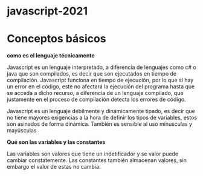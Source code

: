 # javascript-2021

# Conceptos básicos

**como es el lenguaje técnicamente**

Javascript es un lenguaje interpretado, a diferencia de lenguajes como c# o java que son compilados, es decir que son ejecutados en tiempo de compilación. Javascript funciona en tiempo de ejecución, por lo que sí hay un error en el código, este no afectará la ejecución del programa hasta que se acceda a dicho recurso, a diferencia de un lenguaje compilado, que justamente en el proceso de compilación detecta los errores de código.

Javascript es un lenguaje débilmente y dinámicamente tipado, es decir que no tiene mayores exigencias a la hora de definir los tipos de variables, estos son asinados de forma dinámica. También es sensible al uso mínusculas y mayúsculas

**Qué son las variables y las constantes**

Las variables son valores que tiene un indetificador y se valor puede cambiar constatemente. Las constantes también almacenan valores, sin embargo el valor de estas no cambia.